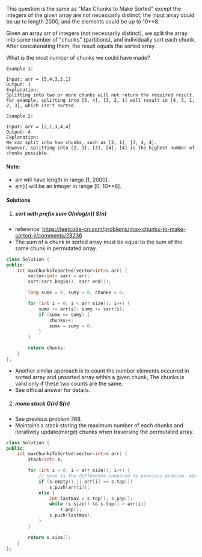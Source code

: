 This question is the same as "Max Chunks to Make Sorted" except the integers of the given array are not necessarily distinct, the input array could be up to length 2000, and the elements could be up to 10**8.

Given an array arr of integers (not necessarily distinct), we split the array into some number of "chunks" (partitions), and individually sort each chunk.  After concatenating them, the result equals the sorted array.

What is the most number of chunks we could have made?

```
Example 1:

Input: arr = [5,4,3,2,1]
Output: 1
Explanation:
Splitting into two or more chunks will not return the required result.
For example, splitting into [5, 4], [3, 2, 1] will result in [4, 5, 1, 2, 3], which isn't sorted.

Example 2:

Input: arr = [2,1,3,4,4]
Output: 4
Explanation:
We can split into two chunks, such as [2, 1], [3, 4, 4].
However, splitting into [2, 1], [3], [4], [4] is the highest number of chunks possible.
```

#### Note:

-    arr will have length in range [1, 2000].
-    arr[i] will be an integer in range [0, 10**8].


#### Solutions

1. ##### sort with prefix sum  O(nlog(n)) S(n)

- reference: https://leetcode-cn.com/problems/max-chunks-to-make-sorted-ii/comments/28236
- The sum of a chunk in sorted array must be equal to the sum of the same chunk in permutated array.

```cpp
class Solution {
public:
    int maxChunksToSorted(vector<int>& arr) {
        vector<int> sarr = arr;
        sort(sarr.begin(), sarr.end());

        long sumx = 0, sumy = 0, chunks = 0;

        for (int i = 0; i < arr.size(); i++) {
            sumx += arr[i]; sumy += sarr[i];
            if (sumx == sumy) {
                chunks++;
                sumx = sumy = 0;
            }
        }

        return chunks;
    }
};
```
- Another similar approach is to count the number elements occurred in sorted array and unsorted array within a given chunk, The chunks is valid only if these two counts are the same.
- See official answer for details.

2. ##### mono stack O(n) S(n)

- See previous problem 768.
- Maintains a stack storing the maximum number of each chunks and iteratively update(merge) chunks when traversing the permutated array.

```cpp
class Solution {
public:
    int maxChunksToSorted(vector<int>& arr) {
        stack<int> s;

        for (int i = 0; i < arr.size(); i++) {
            // here is the difference compared to previous problem. Add chunks eagerly.
            if (s.empty() || arr[i] >= s.top())
                s.push(arr[i]);
            else {
                int lastmax = s.top(); s.pop();
                while (s.size() && s.top() > arr[i])
                    s.pop();
                s.push(lastmax);
            }
        }

        return s.size();
    }
};
```